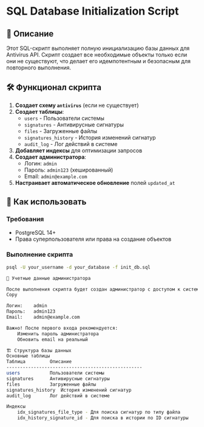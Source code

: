 ﻿# SQL Database Initialization Script

## 📌 Описание

Этот SQL-скрипт выполняет полную инициализацию базы данных для Antivirus API. Скрипт создает все необходимые объекты только если они не существуют, что делает его идемпотентным и безопасным для повторного выполнения.

## 🛠 Функционал скрипта

1. **Создает схему `antivirus`** (если не существует)
2. **Создает таблицы**:
   - `users` - Пользователи системы
   - `signatures` - Антивирусные сигнатуры
   - `files` - Загруженные файлы
   - `signatures_history` - История изменений сигнатур
   - `audit_log` - Лог действий в системе
3. **Добавляет индексы** для оптимизации запросов
4. **Создает администратора**:
   - Логин: `admin`
   - Пароль: `admin123` (хешированный)
   - Email: `admin@example.com`
5. **Настраивает автоматическое обновление** полей `updated_at`

## 🚀 Как использовать

### Требования
- PostgreSQL 14+
- Права суперпользователя или права на создание объектов

### Выполнение скрипта

```bash
psql -U your_username -d your_database -f init_db.sql

🔐 Учетные данные администратора

После выполнения скрипта будет создан администратор с доступом к системе:
Copy

Логин:    admin
Пароль:   admin123
Email:    admin@example.com

Важно! После первого входа рекомендуется:
    Изменить пароль администратора
    Обновить email на реальный

🏗 Структура базы данных
Основные таблицы
Таблица			Описание
--------------------------------------------------
users			Пользователи системы
signatures		Антивирусные сигнатуры
files			Загруженные файлы
signatures_history	История изменений сигнатур
audit_log		Лог действий в системе

Индексы
    idx_signatures_file_type - Для поиска сигнатур по типу файла
    idx_history_signature_id - Для поиска в истории по ID сигнатуры